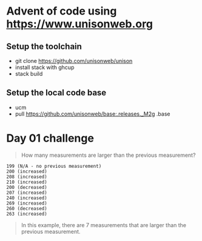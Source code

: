 # Advent of code using https://www.unisonweb.org

## Setup the toolchain

- git clone https://github.com/unisonweb/unison
- install stack with ghcup
- stack build


## Setup the local code base

- ucm
- pull https://github.com/unisonweb/base:.releases._M2g .base


# Day 01 challenge

> How many measurements are larger than the previous measurement?

```
199 (N/A - no previous measurement)
200 (increased)
208 (increased)
210 (increased)
200 (decreased)
207 (increased)
240 (increased)
269 (increased)
260 (decreased)
263 (increased)
```

> In this example, there are 7 measurements that are larger than the previous measurement.
